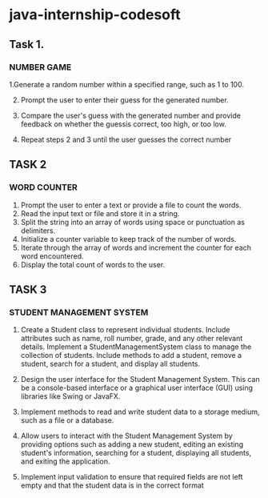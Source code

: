 #      java-internship-codesoft

## Task 1.
### NUMBER GAME
1.Generate a random number within a specified range, such as 1 to 100.

2. Prompt the user to enter their guess for the generated number.
  
3. Compare the user's guess with the generated number and provide feedback on whether the guessis correct, too high, or too low.
  
4. Repeat steps 2 and 3 until the user guesses the correct number

## TASK 2
### WORD COUNTER
1. Prompt the user to enter a text or provide a file to count the words.
2. Read the input text or file and store it in a string.
3. Split the string into an array of words using space or punctuation as delimiters.
4. Initialize a counter variable to keep track of the number of words.
5. Iterate through the array of words and increment the counter for each word encountered.
6. Display the total count of words to the user.

## TASK 3
### STUDENT MANAGEMENT SYSTEM

1. Create a Student class to represent individual students. Include attributes such as name, roll
number, grade, and any other relevant details.
Implement a StudentManagementSystem class to manage the collection of students. Include
methods to add a student, remove a student, search for a student, and display all students.

2. Design the user interface for the Student Management System. This can be a console-based
interface or a graphical user interface (GUI) using libraries like Swing or JavaFX.
3. Implement methods to read and write student data to a storage medium, such as a file or a
database.
4. Allow users to interact with the Student Management System by providing options such as
adding a new student, editing an existing student's information, searching for a student, displaying all
students, and exiting the application.
5. Implement input validation to ensure that required fields are not left empty and that the student
data is in the correct format

